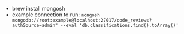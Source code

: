 - brew install mongosh
- example connection to run: `mongosh mongodb://root:example@localhost:27017/code_reviews?authSource=admin" --eval 'db.classifications.find().toArray()'`